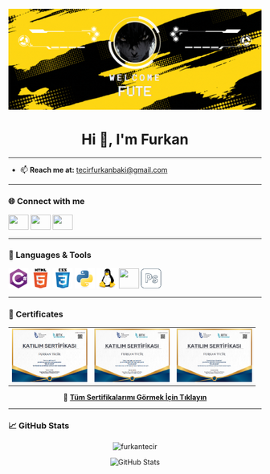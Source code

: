 <!-- 🎨 Banner -->
![logo](https://github.com/furkantecir/FurkanTecir/blob/main/Yellow%20Modern%20Style%20Game%20Twitch%20Banner.gif)

<h1 align="center">Hi 👋, I'm Furkan</h1>

---

- 📫 **Reach me at:** tecirfurkanbaki@gmail.com  

---

### 🌐 Connect with me
<p align="left">
  <a href="https://linkedin.com/in/furkan-tecir-57a824233/" target="_blank"><img src="https://raw.githubusercontent.com/rahuldkjain/github-profile-readme-generator/master/src/images/icons/Social/linked-in-alt.svg" height="30" width="40" /></a>
  <a href="https://instagram.com/furkan_tecir/" target="_blank"><img src="https://raw.githubusercontent.com/rahuldkjain/github-profile-readme-generator/master/src/images/icons/Social/instagram.svg" height="30" width="40" /></a>
  <a href="https://www.youtube.com/channel/UCRaj4AIH8jGf3N_dXbgeUOA" target="_blank"><img src="https://raw.githubusercontent.com/rahuldkjain/github-profile-readme-generator/master/src/images/icons/Social/youtube.svg" height="30" width="40" /></a>
</p>

---

### 🧰 Languages & Tools
<p align="left">
  <img src="https://raw.githubusercontent.com/devicons/devicon/master/icons/csharp/csharp-original.svg" width="40" height="40"/>
  <img src="https://raw.githubusercontent.com/devicons/devicon/master/icons/html5/html5-original-wordmark.svg" width="40" height="40"/>
  <img src="https://raw.githubusercontent.com/devicons/devicon/master/icons/css3/css3-original-wordmark.svg" width="40" height="40"/>
  <img src="https://raw.githubusercontent.com/devicons/devicon/master/icons/python/python-original.svg" width="40" height="40"/>
  <img src="https://raw.githubusercontent.com/devicons/devicon/master/icons/linux/linux-original.svg" width="40" height="40"/>
  <img src="https://www.vectorlogo.zone/logos/figma/figma-icon.svg" width="40" height="40"/>
  <img src="https://raw.githubusercontent.com/devicons/devicon/master/icons/photoshop/photoshop-line.svg" width="40" height="40"/>
</p>

---

### 🏅 Certificates
<div align="center">

|  |  |  |
|--|--|--|
| <img src="https://github.com/furkantecir/FurkanTecir/blob/main/Screenshot_1.png" width="150"/> | <img src="https://github.com/furkantecir/FurkanTecir/blob/main/Screenshot_2.png" width="150"/> | <img src="https://github.com/furkantecir/FurkanTecir/blob/main/Screenshot_3.png" width="150"/> |


</div>

<p align="center">
  🔗 <a href="https://github.com/furkantecir/FurkanTecir/tree/main/certificates" target="_blank"><b>Tüm Sertifikalarımı Görmek İçin Tıklayın</b></a>
</p>

---

### 📈 GitHub Stats
<p align="center">
  <img src="https://github-readme-streak-stats.herokuapp.com/?user=furkantecir&theme=tokyonight" alt="furkantecir" />
</p>
<p align="center">
  <img src="https://github-readme-stats.vercel.app/api?username=furkantecir&show_icons=true&theme=tokyonight" alt="GitHub Stats" />
</p>
